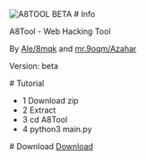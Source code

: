 
  <img src="https://k.top4top.io/p_2306syous1.png" alt="A8TOOL BETA">
  # Info
  <p>A8Tool - Web Hacking Tool</p>
  <p>By <a href="https://www.tiktok.com/@ds.8mqk">Ale/8mqk</a> and <a href="https://www.tiktok.com/@mr.9oqm">mr.9oqm/Azahar</a></p>
  <p>Version: beta</p>
  # Tutorial
  <ul>
    <li>1 Download zip</li>
    <li>2 Extract</li>
    <li>3 cd A8Tool</li>
    <li>4 python3 main.py</li>
  </ul>
  # Download
  <a href="https://top4top.io/del03373fff314543673b286536ee2c8d57.html">Download</a>

